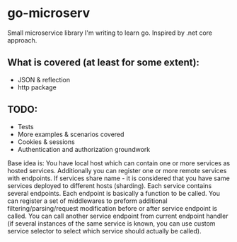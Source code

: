 # go-microserv
Small microservice library I'm writing to learn go. Inspired by .net core approach.

## What is covered (at least for some extent):
* JSON & reflection
* http package

## TODO:
* Tests
* More examples & scenarios covered
* Cookies & sessions
* Authentication and authorization groundwork

Base idea is:
You have local host which can contain one or more services as hosted services. Additionally you can register one or more remote services with endpoints. If services share name - it is considered that you have same services deployed to different hosts (sharding).
Each service contains several endpoints.
Each endpoint is basically a function to be called.
You can register a set of middlewares to preform additional filtering/parsing/request modification before or after service endpoint is called.
You can call another service endpoint from current endpoint handler (if several instances of the same service is known, you can use custom service selector to select which service should actually be called).
